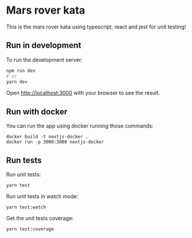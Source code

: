 # Mars rover kata

This is the mars rover kata using typescript, react and jest for unit testing!

## Run in development

To run the development server:

```bash
npm run dev
# or
yarn dev
```

Open [http://localhost:3000](http://localhost:3000) with your browser to see the result.

## Run with docker

You can run the app using docker running those commands:
```
docker build -t nextjs-docker .
docker run -p 3000:3000 nextjs-docker
```


## Run tests

Run unit tests:

```
yarn test
```

Run unit tests in watch mode:

```
yarn test:watch
```

Get the unit tests coverage:

```
yarn test:coverage
```
